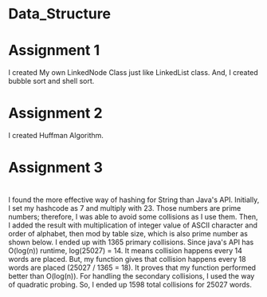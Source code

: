 # Data_Structure
#
# Assignment 1
 
I created My own LinkedNode Class just like LinkedList class. 
And, I created bubble sort and shell sort. 

# Assignment 2
I created Huffman Algorithm.
#
# Assignment 3
#
I found the more effective way of hashing for String than Java's API.
Initially, I set my hashcode as 7 and multiply with 23. Those numbers are prime 
numbers; therefore, I was able to avoid some  collisions as I use them. 
Then, I added the result with multiplication of integer value of ASCII character 
and order of alphabet, then mod by table size, which is also prime number as shown below. 
I ended up with 1365 primary collisions. Since java's API has O(log(n)) runtime, log(25027) = 14.
It means collision happens every 14 words are placed.
But, my function gives that collision happens every 18 words are placed (25027 / 1365 = 18).
It proves that my function performed better than O(log(n)). For handling the secondary 
collisions, I used the way of quadratic probing.
So, I ended up 1598 total collisions for 25027 words.
